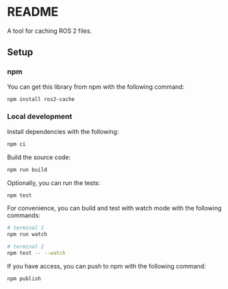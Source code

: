 README
======

A tool for caching ROS 2 files.

Setup
-----

### npm

You can get this library from npm with the following command:

```bash
npm install ros2-cache
```

### Local development

Install dependencies with the following:

```bash
npm ci
```

Build the source code:

```bash
npm run build
```

Optionally, you can run the tests:

```bash
npm test
```

For convenience, you can build and test with watch mode with the following commands:

```bash
# terminal 1
npm run watch
```

```bash
# terminal 2
npm test -- --watch
```

If you have access, you can push to npm with the following command:

```bash
npm publish
```